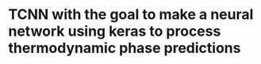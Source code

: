 # TCNN with the goal to make a neural network using keras to process thermodynamic phase predictions
